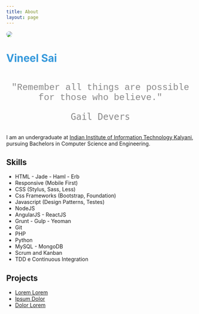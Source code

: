 ```yaml
---
title: About
layout: page
---
```

<img style="text-align: center; border-radius: 100%; max-width: 180px;" src="{{ site.url }}/{{ site.picture }}">
<h1 style="margin-bottom: 3rem; color:#3498db">Vineel Sai</h1>

<h4 align="center" style="opacity: 0.5; font-weight: normal; font-family: 'Consolas', Liberation Mono, Menlo, Courier, monospace; font-size: 1.5rem;">"Remember all things are possible for those who believe."<pre style="border: none;">Gail Devers</pre>
</h4>


<p>I am an undergraduate at <a href="https://iiitkalyani.ac.in">Indian Institute of Information Technology Kalyani</a>, pursuing Bachelors in Computer Science and Engineering.</p>


<h2>Skills</h2>

<ul class="skill-list">
	<li>HTML - Jade - Haml - Erb</li>
	<li>Responsive (Mobile First)</li>
	<li>CSS (Stylus, Sass, Less)</li>
	<li>Css Frameworks (Bootstrap, Foundation)</li>
	<li>Javascript (Design Patterns, Testes)</li>
	<li>NodeJS</li>
	<li>AngularJS - ReactJS</li>
	<li>Grunt - Gulp - Yeoman</li>
	<li>Git</li>
	<li>PHP</li>
	<li>Python</li>
	<li>MySQL - MongoDB</li>
	<li>Scrum and Kanban</li>
	<li>TDD e Continuous Integration</li>
</ul>

<h2>Projects</h2>

<ul>
	<li><a href="https://github.com/">Lorem Lorem</a></li>
	<li><a href="https://github.com/">Ipsum Dolor</a></li>
	<li><a href="https://github.com/">Dolor Lorem</a></li>
</ul>
